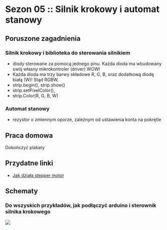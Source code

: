 # Sezon 05 :: Silnik krokowy i automat stanowy 

## Poruszone zagadnienia

### Silnik krokowy i biblioteka do sterowania silnikiem
- diody sterowane za pomocą jednego pinu. Każda dioda ma wbudowany swój własny mikrokontroler (driver) WOW!
- Każda dioda ma trzy barwy składowe R, G, B, oraz dodatkową diodę białą (W)! Stąd RGBW.
- strip.begin(), strip.show() 
- strip.setPixelColor(), 
- strip.Color(R, G, B, W)

### Automat stanowy
- rezystor o zmiennym oporze, zależnym od ustawienia konta na pokrętle

## Praca domowa
Dokończyć plakaty

## Przydatne linki
- [Jak działa stepper motor](https://youtu.be/B86nqDRskVU)

## Schematy

### Do wszyskich przykładów, jak podłączyć arduino i sterownik silnika krokowego
![](https://coeleveld.com/wp-content/uploads/2016/10/Arduino_Stepper_ULN2003A_28BYJ-48-1.jpg)
